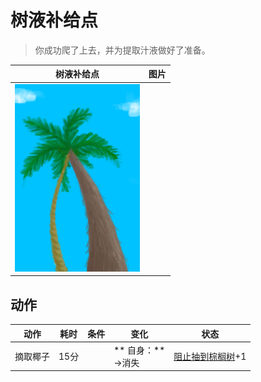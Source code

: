 # 树液补给点  
> 你成功爬了上去，并为提取汁液做好了准备。  
  
  树液补给点  |   图片   
 ----  |  ----:   
   |  <img decoding="async" src="Sprite/SapStation.png" href="a.md" style="max-width:300px;max-height:300px;">   
  
## 动作  
动作  |  耗时  |  条件  |  变化  |  状态  
----  |  ----  |  ----  |  ----  |  ----  
摘取椰子<br>  |  15分  |    |  ** 自身：**<br>→消失  |  [阻止抽到棕榈树](PalmTreeKiller.md)+1  


<script>document.title="树液补给点 - 卡牌生存百科 Card Survival Wiki";</script>